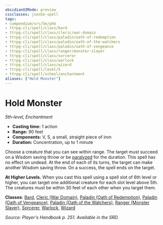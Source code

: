```yaml
---
obsidianUIMode: preview
cssclasses: json5e-spell
tags:
- compendium/src/5e/phb
- ttrpg-cli/spell/class/bard
- ttrpg-cli/spell/class/cleric/war-domain
- ttrpg-cli/spell/class/paladin/oath-of-redemption
- ttrpg-cli/spell/class/paladin/oath-of-the-watchers
- ttrpg-cli/spell/class/paladin/oath-of-vengeance
- ttrpg-cli/spell/class/ranger/monster-slayer
- ttrpg-cli/spell/class/sorcerer
- ttrpg-cli/spell/class/warlock
- ttrpg-cli/spell/class/wizard
- ttrpg-cli/spell/level/5
- ttrpg-cli/spell/school/enchantment
aliases: ["Hold Monster"]
---
```

# Hold Monster
*5th-level, Enchantment*  

- **Casting time:** 1 action
- **Range:** 90 feet
- **Components:** V, S, a small, straight piece of iron
- **Duration:** Concentration, up to 1 minute

Choose a creature that you can see within range. The target must succeed on a Wisdom saving throw or be [paralyzed](/compendium/rules/conditions.md#paralyzed) for the duration. This spell has no effect on undead. At the end of each of its turns, the target can make another Wisdom saving throw. On a success, the spell ends on the target.

**At Higher Levels.** When you cast this spell using a spell slot of 6th level or higher, you can target one additional creature for each slot level above 5th. The creatures must be within 30 feet of each other when you target them.

**Classes**: [Bard](compendium/classes/bard.md), [Cleric (War Domain)](compendium/classes/cleric-war-domain.md), [Paladin (Oath of Redemption)](compendium/classes/paladin-oath-of-redemption-xge.md), [Paladin (Oath of Vengeance)](compendium/classes/paladin-oath-of-vengeance.md), [Paladin (Oath of the Watchers)](compendium/classes/paladin-oath-of-the-watchers-tce.md), [Ranger (Monster Slayer)](compendium/classes/ranger-monster-slayer-xge.md), [Sorcerer](compendium/classes/sorcerer.md), [Warlock](compendium/classes/warlock.md), [Wizard](compendium/classes/wizard.md)

*Source: Player's Handbook p. 251. Available in the SRD.*